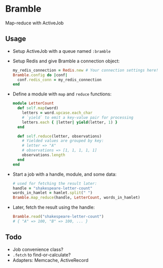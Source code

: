 # Bramble

Map-reduce with ActiveJob

## Usage

- Setup ActiveJob with a queue named `:bramble`

- Setup Redis and give Bramble a connection object:

  ```ruby
  my_redis_connection = Redis.new # Your connection settings here!
  Bramble.config do |conf|
    conf.redis_conn = my_redis_connection
  end
  ```

- Define a module with `map` and `reduce` functions:

  ```ruby
  module LetterCount
    def self.map(word)
      letters = word.upcase.each_char  
      # `yield` to emit a key-value pair for processing
      letters.each { |letter| yield(letter, 1) }
    end

    def self.reduce(letter, observations)
      # Yielded values are grouped by key:
      # letter => "A"
      # observations => [1, 1, 1, 1, 1]
      observations.length
    end
  end
  ```

- Start a job with a handle, module, and some data:

  ```ruby
  # used for fetching the result later:
  handle = "shakespeare-letter-count"
  words_in_hamlet = hamlet.split(" ")
  Bramble.map_reduce(handle, LetterCount, words_in_hamlet)
  ```

- Later, fetch the result using the handle:

  ```ruby
  Bramble.read("shakespeare-letter-count")
  # { "A" => 100, "B" => 100, ... }
  ```


## Todo

- Job convenience class?
- `.fetch` to find-or-calculate?
- Adapters: Memcache, ActiveRecord
